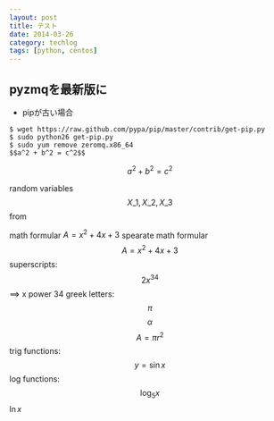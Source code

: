 ```yaml
---
layout: post
title: テスト
date: 2014-03-26
category: techlog
tags: [python, centos]
---
```


## pyzmqを最新版に
- pipが古い場合

```
$ wget https://raw.github.com/pypa/pip/master/contrib/get-pip.py 
$ sudo python26 get-pip.py
$ sudo yum remove zeromq.x86_64
$$a^2 + b^2 = c^2$$
```

$$a^2 + b^2 = c^2$$

random variables $$X\_1, X\_2, X\_3$$ from

math formular $A=x^2+4x+3$
spearate math formular $$A=x^2+4x+3$$
superscripts: $$2x^{34}$$ ==> x power 34
greek letters: $$\pi$$ $$\alpha$$ $$A=\pi r^2$$
trig functions: $$y=\sin{x}$$
log functions: $$\log_5{x}$$ $\ln{x}$


